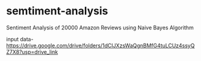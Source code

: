 # semtiment-analysis
Sentiment Analysis of 20000 Amazon Reviews using Naive Bayes Algorithm

input data-https://drive.google.com/drive/folders/1dCIJXzsWaQgnBMfG4tuLCUz4ssyQZ7X8?usp=drive_link
